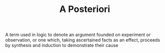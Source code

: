 ---
title: A Posteriori
permalink: "/definitions/a-posteriori.html"
body: A term used in logic to denote an argument founded on experiment or observation,
  or one which, taking ascertained facts as an effect, proceeds by synthesis and induction
  to demonstrate their cause
published_at: '2018-07-07'
layout: post
---